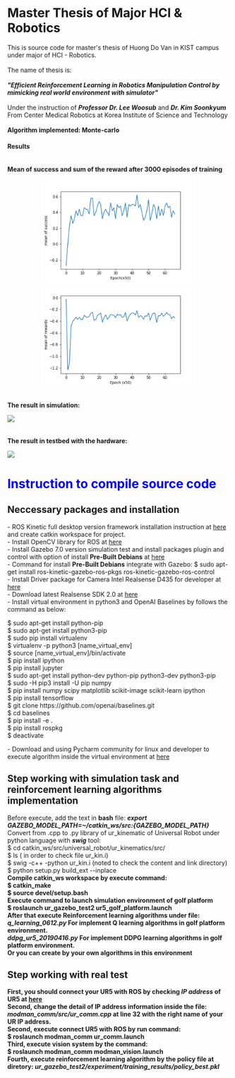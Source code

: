 # Master Thesis of Major HCI & Robotics
This is source code for master's thesis of Huong Do Van in KIST campus under major of HCI - Robotics. <br><br>
The name of thesis is: <br><br><strong><i>"Efficient Reinforcement Learning in Robotics Manipulation Control by mimicking real world environment with simulator"</i></strong>
<br><br>
Under the instruction of <strong><i>Professor Dr. Lee Woosub</i></strong> and <strong><i>Dr. Kim Soonkyum</i></strong> <br>
From Center Medical Robotics at  Korea Institute of Science and Technology <br>
<br>
<strong> Algorithm implemented: Monte-carlo</strong>
<br>
<h4> Results</h4>
<br>
<strong> Mean of success and sum of the reward after 3000 episodes of training</strong><br>
<p align="center">
  <img src="https://github.com/dovanhuong/master_thesis_hci_robotics_june_2019/blob/master/doc/mean_of_success.png" width="350" title="hover text">
  <img src="https://github.com/dovanhuong/master_thesis_hci_robotics_june_2019/blob/master/doc/sum_of_reward.png" width="350" alt="accessibility text">
</p>
<br>
<strong> The result in simulation: </strong>
<br>
<p align="center">
  
[![](http://img.youtube.com/vi/HVbtnGaIi-s/0.jpg)](http://www.youtube.com/watch?v=HVbtnGaIi-s "")

</p>
<br>
<strong> The result in testbed with the hardware: </strong>
<br>
<p align="center">
  
[![](http://img.youtube.com/vi/HdxvACGRTwI/0.jpg)](http://www.youtube.com/watch?v=HdxvACGRTwI "")

</p>
<h1 style="color:blue;"> Instruction to compile source code</h1>
<h2> Neccessary packages and installation</h2> 
- ROS Kinetic full desktop version framework installation instruction at <a href="http://wiki.ros.org/kinetic/Installation/Ubuntu">here</a> and create catkin workspace for project. <br> 
- Install OpenCV library for ROS at <a href="https://www.learnopencv.com/install-opencv3-on-ubuntu/">here</a><br>
- Install Gazebo 7.0 version simulation test and install packages plugin and control with option of install <strong>Pre-Built Debians</strong> at <a href="http://gazebosim.org/tutorials?tut=ros_installing&cat=connect_ros">here</a><br>
- Command for install <strong>Pre-Built Debians</strong> integrate with  Gazebo: $ sudo apt-get install ros-kinetic-gazebo-ros-pkgs ros-kinetic-gazebo-ros-control<br>
- Install Driver package for Camera Intel Realsense D435 for developer at <a href="https://github.com/IntelRealSense/realsense-ros#installation-instructions">here</a><br>
- Download latest Realsense SDK 2.0 at <a href="https://github.com/IntelRealSense/librealsense/releases/tag/v2.16.3">here</a><br>
- Install virtual environment in python3 and OpenAI Baselines by follows the command as below: <br>
        <p>$ sudo apt-get install python-pip<br>
	$ sudo apt-get install python3-pip<br>
	$ sudo pip install virtualenv<br>
	$ virtualenv -p python3 [name_virtual_env]<br>
	$ source [name_virtual_env]/bin/activate<br>
	$ pip install ipython<br>
	$ pip install jupyter<br>
	$ sudo apt-get install python-dev python-pip python3-dev python3-pip<br>
	$ sudo -H pip3 install -U pip numpy<br>
	$ pip install numpy scipy matplotlib scikit-image scikit-learn ipython<br>
	$ pip install tensorflow<br>
	$ git clone https://github.com/openai/baselines.git<br>
	$ cd baselines<br>
	$ pip install -e .<br>
	$ pip install rospkg<br>
	$ deactivate <br></p>
- Download and using Pycharm community for linux and developer to execute algorithm inside the virtual environment at <a href="https://www.jetbrains.com/pycharm/download/#section=linux">here</a><br>
  <h2> Step working with simulation task and reinforcement learning algorithms implementation</h2>
  Before execute, add the text in <strong>bash</strong> file: <strong><i>export GAZEBO_MODEL_PATH=~/catkin_ws/src:{GAZEBO_MODEL_PATH}</i></strong><br>
  Convert from .cpp to .py library of ur_kinematic of Universal Robot under python language with <strong><i>swig</i></strong> tool:<br> 
  $ cd catkin_ws/src/universal_robot/ur_kinematics/src/<br>
  $ ls ( in order to check file ur_kin.i)<br>
  $ swig -c++ -python ur_kin.i (noted to check the content and link directory)<br>
  $ python setup.py build_ext --inplace<br>
  <strong>Compile catkin_ws workspace by execute command:<br>
	$ catkin_make<br>
	$ source devel/setup.bash<br>
  <strong> Execute command to launch simulation environment of golf platform</strong><br>
  $ roslaunch ur_gazebo_test2 ur5_golf_platform.launch<br>
  <strong> After that execute Reinforcement learning algorithms under file:</strong> <br>
  <i>q_learning_0612.py </i> For implement Q learning algorithms in golf platform environment.<br>
  <i>ddpg_ur5_20190416.py</i> For implement DDPG learning algorithms in golf platform environment.<br>
  Or you can create by your own algorithms in this environment<br>
  
   <h2> Step working with real test</h2>
   First, you should connect your UR5 with ROS by checking <strong><i>IP address</i></strong> of UR5 at <a href="https://github.com/olinrobotics/irl/wiki/Tutorial:-Setting-up-and-running-the-UR5-Robotic-Arm">here</a><br> 
Second, change the detail of IP address information inside the file: <strong><i>modman_comm/src/ur_comm.cpp</i></strong> at line 32 with the right name of your UR IP address.<br>
Second, execute connect UR5 with ROS by run command:<br>
$ roslaunch modman_comm ur_comm.launch<br>
Third, execute vision system by the command:<br>
$ roslaunch modman_comm modman_vision.launch <br>
Fourth, execute reinforcement learning algorithm by the policy file at diretory: <strong><i>ur_gazebo_test2/experiment/training_results/policy_best.pkl</i><strong><br>
	














